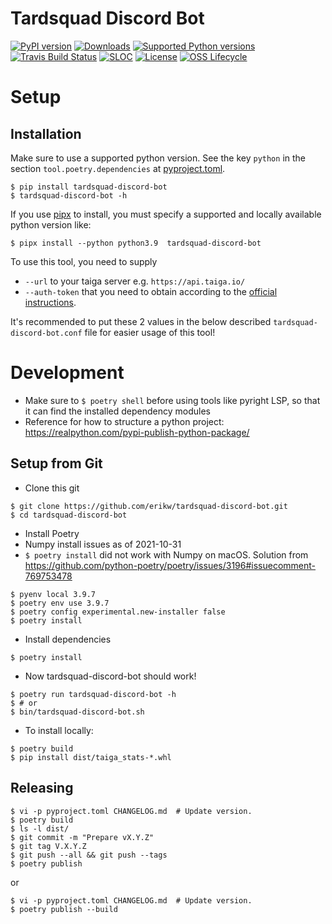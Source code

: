 # Tardsquad Discord Bot
[![PyPI version](https://badge.fury.io/py/tardsquad-discord-bot.svg)](https://badge.fury.io/py/tardsquad-discord-bot)
[![Downloads](https://pepy.tech/badge/tardsquad-discord-bot)](https://pepy.tech/project/tardsquad-discord-bot)
[![Supported Python versions](https://img.shields.io/pypi/pyversions/tardsquad-discord-bot)](#)
[![Travis Build Status](https://img.shields.io/travis/com/erikw/tardsquad-discord-bot/master?logo=travis)](https://app.travis-ci.com/github/erikw/tardsquad-discord-bot)
[![SLOC](https://img.shields.io/tokei/lines/github/erikw/tardsquad-discord-bot)](#)
[![License](https://img.shields.io/pypi/l/tardsquad-discord-bot)](https://github.com/erikw/tardsquad-discord-bot/blob/master/LICENSE)
[![OSS Lifecycle](https://img.shields.io/osslifecycle/erikw/tardsquad-discord-bot)](https://github.com/Netflix/osstracker)


# Setup

## Installation
Make sure to use a supported python version. See the key `python` in the section `tool.poetry.dependencies` at [pyproject.toml](https://github.com/erikw/tardsquad-discord-bot/blob/master/pyproject.toml).

```console
$ pip install tardsquad-discord-bot
$ tardsquad-discord-bot -h
```

If you use [pipx](https://pypi.org/project/pipx/) to install, you must specify a supported and locally available python version like:

```console
$ pipx install --python python3.9  tardsquad-discord-bot
```

To use this tool, you need to supply
* `--url` to your taiga server e.g. `https://api.taiga.io/`
* `--auth-token` that you need to obtain according to the [official instructions](https://docs.taiga.io/api.html#_authentication).

It's recommended to put these 2 values in the below described `tardsquad-discord-bot.conf` file for easier usage of this tool!


# Development
* Make sure to `$ poetry shell` before using tools like pyright LSP, so that it can find the installed dependency modules
* Reference for how to structure a python project: https://realpython.com/pypi-publish-python-package/

## Setup from Git
* Clone this git
```console
$ git clone https://github.com/erikw/tardsquad-discord-bot.git
$ cd tardsquad-discord-bot
```
* Install Poetry
* Numpy install issues as of 2021-10-31
* `$ poetry install` did not work with Numpy on macOS. Solution from https://github.com/python-poetry/poetry/issues/3196#issuecomment-769753478
```console
$ pyenv local 3.9.7
$ poetry env use 3.9.7
$ poetry config experimental.new-installer false
$ poetry install
```

* Install dependencies
```console
$ poetry install
```
* Now tardsquad-discord-bot should work!
```console
$ poetry run tardsquad-discord-bot -h
$ # or
$ bin/tardsquad-discord-bot.sh
```
* To install locally:
```console
$ poetry build
$ pip install dist/taiga_stats-*.whl
```


## Releasing
```console
$ vi -p pyproject.toml CHANGELOG.md  # Update version.
$ poetry build
$ ls -l dist/
$ git commit -m "Prepare vX.Y.Z"
$ git tag V.X.Y.Z
$ git push --all && git push --tags
$ poetry publish
```

or

```console
$ vi -p pyproject.toml CHANGELOG.md  # Update version.
$ poetry publish --build
```
